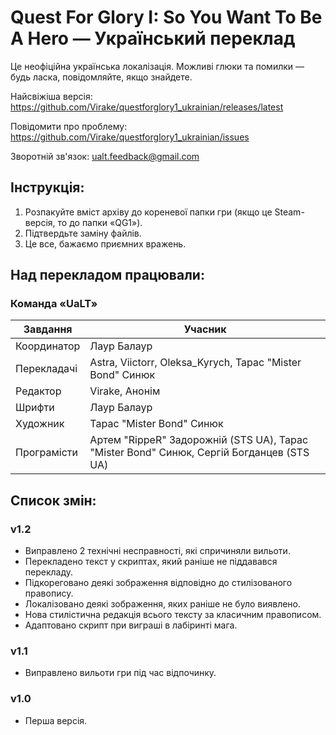 # Quest For Glory I: So You Want To Be A Hero — Український переклад

Це неофіційна українська локалізація. Можливі глюки та помилки — будь ласка, повідомляйте, якщо знайдете.

Найсвіжіша версія: https://github.com/Virake/questforglory1_ukrainian/releases/latest

Повідомити про проблему: https://github.com/Virake/questforglory1_ukrainian/issues

Зворотній зв'язок: [ualt.feedback@gmail.com](mailto:ualt.feedback@gmail.com)

## Інструкція:
	
1) Розпакуйте вміст архіву до кореневої папки гри (якщо це Steam-версія, то до папки «QG1»).
2) Підтвердьте заміну файлів.
3) Це все, бажаємо приємних вражень.

## Над перекладом працювали:

### Команда «UaLT»
| Завдання     | Учасник                                                                                  |
| ------------ | ---------------------------------------------------------------------------------------- |
| Координатор  | Лаур Балаур                                                                              |
| Перекладачі  | Astra, Viictorr, Oleksa_Kyrych, Тарас "Mister Bond" Синюк                                |
| Редактор     | Virake, Анонім                                                                           |
| Шрифти       | Лаур Балаур                                                                              |
| Художник     | Тарас "Mister Bond" Синюк                                                                |
| Програмісти  | Артем "RippeR" Задорожній (STS UA), Тарас "Mister Bond" Синюк, Сергій Богданцев (STS UA) |

## Список змін:

### v1.2
- Виправлено 2 технічні несправності, які спричиняли вильоти.
- Перекладено текст у скриптах, який раніше не піддавався перекладу.
- Підкореговано деякі зображення відповідно до стилізованого правопису.
- Локалізовано деякі зображення, яких раніше не було виявлено.
- Нова стилістична редакція всього тексту за класичним правописом.
- Адаптовано скрипт при виграші в лабіринті мага.

### v1.1

- Виправлено вильоти гри під час відпочинку.

### v1.0

- Перша версія.
